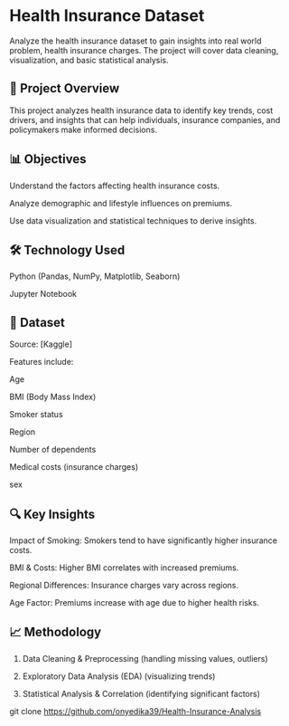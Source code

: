 # Health Insurance Dataset
Analyze the health insurance dataset to gain insights into real world problem, health insurance charges. 
The project will cover data cleaning, visualization, and basic statistical analysis.

## 📌 Project Overview

This project analyzes health insurance data to identify key trends, cost drivers, and insights that can help individuals, insurance companies, and policymakers make informed decisions.

## 📊 Objectives

Understand the factors affecting health insurance costs.

Analyze demographic and lifestyle influences on premiums.

Use data visualization and statistical techniques to derive insights.


## 🛠 Technology Used

Python (Pandas, NumPy, Matplotlib, Seaborn)

Jupyter Notebook 


## 📁 Dataset

Source: [Kaggle]

Features include:

Age

BMI (Body Mass Index)

Smoker status

Region

Number of dependents

Medical costs (insurance charges)

sex


## 🔍 Key Insights

Impact of Smoking: Smokers tend to have significantly higher insurance costs.

BMI & Costs: Higher BMI correlates with increased premiums.

Regional Differences: Insurance charges vary across regions.

Age Factor: Premiums increase with age due to higher health risks.


## 📈 Methodology

1. Data Cleaning & Preprocessing (handling missing values, outliers)


2. Exploratory Data Analysis (EDA) (visualizing trends)


3. Statistical Analysis & Correlation (identifying significant factors)



git clone https://github.com/onyedika39/Health-Insurance-Analysis


 
